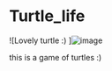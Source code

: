 # Turtle_life
![Lovely turtle :) ]![image](https://github.com/luccaccarmelin/Turtle_life/assets/81098582/eb7b5c42-3850-4887-ba41-68e87c0dffd3)

this is a game of turtles :)

